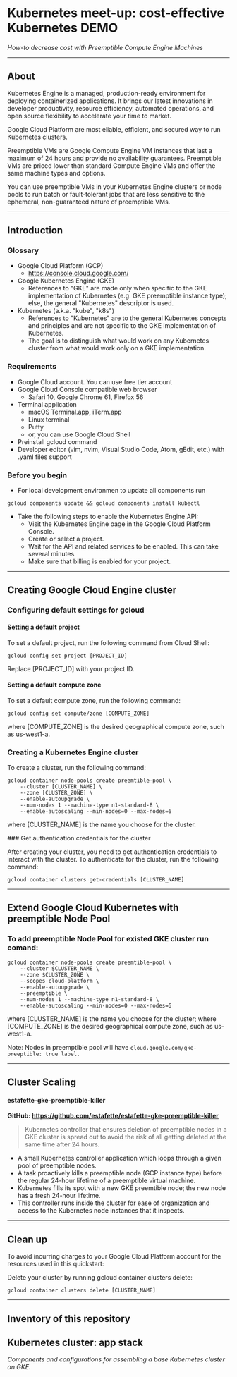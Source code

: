 # Kubernetes meet-up: cost-effective Kubernetes DEMO
_How-to decrease cost with Preemptible Compute Engine Machines_

----------------------------------------------------------------------------------------------------
## About

Kubernetes Engine is a managed, production-ready environment for deploying containerized applications. It brings our latest innovations in developer productivity, resource efficiency, automated operations, and open source flexibility to accelerate your time to market.

Google Cloud Platform are most eliable, efficient, and secured way to run Kubernetes clusters.

Preemptible VMs are Google Compute Engine VM instances that last a maximum of 24 hours and provide no availability guarantees. Preemptible VMs are priced lower than standard Compute Engine VMs and offer the same machine types and options.

You can use preemptible VMs in your Kubernetes Engine clusters or node pools to run batch or fault-tolerant jobs that are less sensitive to the ephemeral, non-guaranteed nature of preemptible VMs.

----------------------------------------------------------------------------------------------------

## Introduction

### Glossary
- Google Cloud Platform (GCP)
	- <https://console.cloud.google.com/>
- Google Kubernetes Engine (GKE)
	- References to "GKE" are made only when specific to the GKE implementation of Kubernetes (e.g. GKE preemptible instance type); else, the general "Kubernetes" descriptor is used.
- Kubernetes (a.k.a. "kube", "k8s")
	- References to "Kubernetes" are to the general Kubernetes concepts and principles and are not specific to the GKE implementation of Kubernetes.
	- The goal is to distinguish what would work on any Kubernetes cluster from what would work only on a GKE implementation.


### Requirements

- Google Cloud account. You can use free tier account
- Google Cloud Console compatible web browser
	-	Safari 10, Google Chrome 61, Firefox 56
- Terminal application
	- macOS Terminal.app, iTerm.app
	- Linux terminal
	- Putty
	- or, you can use Google Cloud Shell
- Preinstall gcloud command
- Developer editor (vim, nvim, Visual Studio Code, Atom, gEdit, etc.) with .yaml files support


### Before you begin

* For local development environmen to update all components run
```Shell
gcloud components update && gcloud components install kubectl
```
* Take the following steps to enable the Kubernetes Engine API:
	* Visit the Kubernetes Engine page in the Google Cloud Platform Console.
	* Create or select a project.
	* Wait for the API and related services to be enabled. This can take several minutes.
	* Make sure that billing is enabled for your project.

----------------------------------------------------------------------------------------------------

## Creating Google Cloud Engine cluster

### Configuring default settings for gcloud

#### Setting a default project

To set a default project, run the following command from Cloud Shell:

```Shell
gcloud config set project [PROJECT_ID]
```

Replace [PROJECT_ID] with your project ID.

#### Setting a default compute zone

To set a default compute zone, run the following command:

```Shell
gcloud config set compute/zone [COMPUTE_ZONE]
```

where [COMPUTE_ZONE] is the desired geographical compute zone, such as us-west1-a.


### Creating a Kubernetes Engine cluster

To create a cluster, run the following command:

```Shell
gcloud container node-pools create preemtible-pool \
	--cluster [CLUSTER_NAME] \
	--zone [CLUSTER_ZONE] \
	--enable-autoupgrade \
	--num-nodes 1 --machine-type n1-standard-8 \
	--enable-autoscaling --min-nodes=0 --max-nodes=6
```

where [CLUSTER_NAME] is the name you choose for the cluster.

### Get authentication credentials for the cluster

After creating your cluster, you need to get authentication credentials to interact with the cluster.
To authenticate for the cluster, run the following command:

```Shell
gcloud container clusters get-credentials [CLUSTER_NAME]
```

----------------------------------------------------------------------------------------------------

## Extend Google Cloud Kubernetes with preemptible Node Pool

### To add preemptible Node Pool for existed GKE cluster run comand:

```Shell
gcloud container node-pools create preemtible-pool \
	--cluster $CLUSTER_NAME \
	--zone $CLUSTER_ZONE \
	--scopes cloud-platform \
	--enable-autoupgrade \
	--preemptible \
	--num-nodes 1 --machine-type n1-standard-8 \
	--enable-autoscaling --min-nodes=0 --max-nodes=6
```

where [CLUSTER_NAME] is the name you choose for the cluster;
where [COMPUTE_ZONE] is the desired geographical compute zone, such as us-west1-a.


Note: Nodes in preemptible pool will have `cloud.google.com/gke-preeptible: true label.`

----------------------------------------------------------------------------------------------------

## Cluster Scaling 

#### estafette-gke-preemptible-killer
**GitHub: <https://github.com/estafette/estafette-gke-preemptible-killer>**
> Kubernetes controller that ensures deletion of preemptible nodes in a GKE cluster is spread out to avoid the risk of all getting deleted at the same time after 24 hours.

- A small Kubernetes controller application which loops through a given pool of preemptible nodes.
- A task proactively kills a preemptible node (GCP instance type) before the regular 24-hour lifetime of a preemptible virtual machine.
- Kubernetes fills its spot with a new GKE preemtible node; the new node has a fresh 24-hour lifetime.
- This controller runs inside the cluster for ease of organization and access to the Kubernetes node instances that it inspects.


----------------------------------------------------------------------------------------------------

## Clean up

To avoid incurring charges to your Google Cloud Platform account for the resources used in this quickstart:

Delete your cluster by running gcloud container clusters delete:

`gcloud container clusters delete [CLUSTER_NAME]`

----------------------------------------------------------------------------------------------------

## Inventory of this repository

## Kubernetes cluster: app stack
_Components and configurations for assembling a base Kubernetes cluster on GKE._
